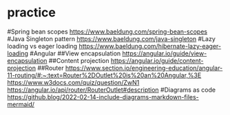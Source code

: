 # practice

#Spring bean scopes
https://www.baeldung.com/spring-bean-scopes
#Java Singleton pattern
https://www.baeldung.com/java-singleton
#Lazy loading vs eager loading
https://www.baeldung.com/hibernate-lazy-eager-loading
#Angular
##View encapsulation
https://angular.io/guide/view-encapsulation
##Content projection
https://angular.io/guide/content-projection
##Router
https://www.section.io/engineering-education/angular-11-routing/#:~:text=Router%2DOutlet%20is%20an%20Angular,%3E
https://www.w3docs.com/quiz/question/ZwN1
https://angular.io/api/router/RouterOutlet#description
#Diagrams as code
https://github.blog/2022-02-14-include-diagrams-markdown-files-mermaid/




